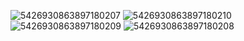 ![5426930863897180207](https://github.com/user-attachments/assets/4a4274da-2839-44f8-90a2-7db79ffb80af)
![5426930863897180210](https://github.com/user-attachments/assets/bc6870a1-d7c8-4fd1-bd64-a8a037943838)
![5426930863897180209](https://github.com/user-attachments/assets/6b4d287a-9bf7-432c-a541-71d07f08f318)
![5426930863897180208](https://github.com/user-attachments/assets/9b1588e0-64ae-4814-bf9e-32b284679918)

